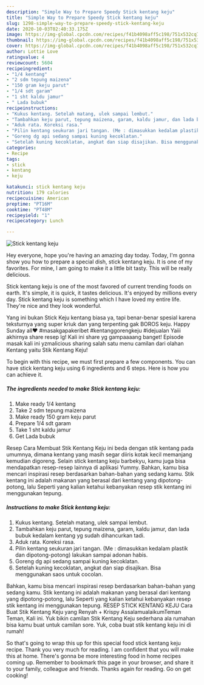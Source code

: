 ```yaml
---
description: "Simple Way to Prepare Speedy Stick kentang keju"
title: "Simple Way to Prepare Speedy Stick kentang keju"
slug: 1298-simple-way-to-prepare-speedy-stick-kentang-keju
date: 2020-10-03T02:40:33.175Z
image: https://img-global.cpcdn.com/recipes/f41b4098aff5c198/751x532cq70/stick-kentang-keju-foto-resep-utama.jpg
thumbnail: https://img-global.cpcdn.com/recipes/f41b4098aff5c198/751x532cq70/stick-kentang-keju-foto-resep-utama.jpg
cover: https://img-global.cpcdn.com/recipes/f41b4098aff5c198/751x532cq70/stick-kentang-keju-foto-resep-utama.jpg
author: Lottie Love
ratingvalue: 4
reviewcount: 5604
recipeingredient:
- "1/4 kentang"
- "2 sdm tepung maizena"
- "150 gram keju parut"
- "1/4 sdt garam"
- "1 sht kaldu jamur"
- " Lada bubuk"
recipeinstructions:
- "Kukus kentang. Setelah matang, ulek sampai lembut."
- "Tambahkan keju parut, tepung maizena, garam, kaldu jamur, dan lada bubuk kedalam kentang yg sudah dihancurkan tadi."
- "Aduk rata. Koreksi rasa."
- "Pilin kentang seukuran jari tangan. (Me : dimasukkan kedalam plastik dan dipotong-potong) lakukan sampai adonan habis."
- "Goreng dg api sedang sampai kuning kecoklatan."
- "Setelah kuning kecoklatan, angkat dan siap disajikan. Bisa menggunakan saos untuk cocolan."
categories:
- Recipe
tags:
- stick
- kentang
- keju

katakunci: stick kentang keju 
nutrition: 179 calories
recipecuisine: American
preptime: "PT16M"
cooktime: "PT48M"
recipeyield: "1"
recipecategory: Lunch

---
```



![Stick kentang keju](https://img-global.cpcdn.com/recipes/f41b4098aff5c198/751x532cq70/stick-kentang-keju-foto-resep-utama.jpg)

Hey everyone, hope you're having an amazing day today. Today, I'm gonna show you how to prepare a special dish, stick kentang keju. It is one of my favorites. For mine, I am going to make it a little bit tasty. This will be really delicious.

Stick kentang keju is one of the most favored of current trending foods on earth. It's simple, it is quick, it tastes delicious. It's enjoyed by millions every day. Stick kentang keju is something which I have loved my entire life. They're nice and they look wonderful.

Yang ini bukan Stick Keju kentang biasa ya, tapi benar-benar spesial karena teksturnya yang super kriuk dan yang terpenting gak BOROS keju. Happy Sunday all❤️ #masakgapakeribet #kentanggorengkeju #idejualan Yaiii akhirnya share resep lg! Kali ini share yg gampaaaang banget! Episode masak kali ini yzmalicious sharing salah satu menu camilan dari olahan Kentang yaitu Stik Kentang Keju!


To begin with this recipe, we must first prepare a few components. You can have stick kentang keju using 6 ingredients and 6 steps. Here is how you can achieve it.

<!--inarticleads1-->

##### The ingredients needed to make Stick kentang keju:

1. Make ready 1/4 kentang
1. Take 2 sdm tepung maizena
1. Make ready 150 gram keju parut
1. Prepare 1/4 sdt garam
1. Take 1 sht kaldu jamur
1. Get  Lada bubuk


Resep Cara Membuat Stik Kentang Keju ini beda dengan stik kentang pada umumnya, dimana kentang yang masih segar diiris kotak kecil memanjang kemudian digoreng. Selain stick kentang keju barbekyu, kamu juga bisa mendapatkan resep-resep lainnya di aplikasi Yummy. Bahkan, kamu bisa mencari inspirasi resep berdasarkan bahan-bahan yang sedang kamu. Stik kentang ini adalah makanan yang berasal dari kentang yang dipotong-potong, lalu Seperti yang kalian ketahui kebanyakan resep stik kentang ini menggunakan tepung. 

<!--inarticleads2-->

##### Instructions to make Stick kentang keju:

1. Kukus kentang. Setelah matang, ulek sampai lembut.
1. Tambahkan keju parut, tepung maizena, garam, kaldu jamur, dan lada bubuk kedalam kentang yg sudah dihancurkan tadi.
1. Aduk rata. Koreksi rasa.
1. Pilin kentang seukuran jari tangan. (Me : dimasukkan kedalam plastik dan dipotong-potong) lakukan sampai adonan habis.
1. Goreng dg api sedang sampai kuning kecoklatan.
1. Setelah kuning kecoklatan, angkat dan siap disajikan. Bisa menggunakan saos untuk cocolan.


Bahkan, kamu bisa mencari inspirasi resep berdasarkan bahan-bahan yang sedang kamu. Stik kentang ini adalah makanan yang berasal dari kentang yang dipotong-potong, lalu Seperti yang kalian ketahui kebanyakan resep stik kentang ini menggunakan tepung. RESEP STICK KENTANG KEJU Cara Buat Stik Kentang Keju yang Renyah + Krispy AssalamualaikumTeman Teman, Kali ini. Yuk bikin camilan Stik Kentang Keju sederhana ala rumahan bisa kamu buat untuk camilan sore. Yuk, coba buat stik kentang keju ini di rumah! 

So that's going to wrap this up for this special food stick kentang keju recipe. Thank you very much for reading. I am confident that you will make this at home. There's gonna be more interesting food in home recipes coming up. Remember to bookmark this page in your browser, and share it to your family, colleague and friends. Thanks again for reading. Go on get cooking!

